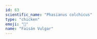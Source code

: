 ```yaml
---
id: 63
scientific_name: "Phasianus colchicus"
type: "chicken"
emoji: "🐔"
name: "Faisán Vulgar"
---
```

